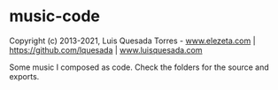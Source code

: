 # music-code

Copyright (c) 2013-2021, Luis Quesada Torres - www.elezeta.com | https://github.com/lquesada | www.luisquesada.com

Some music I composed as code. Check the folders for the source and exports.
